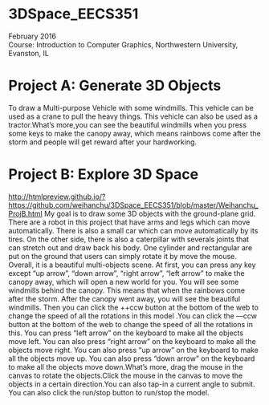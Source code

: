 # 3DSpace_EECS351
February 2016 <br/>
Course: Introduction to Computer Graphics, Northwestern University, Evanston, IL

# Project A: Generate 3D Objects
  To draw a Multi-purpose Vehicle with some windmills. This vehicle can be used as a crane to pull the heavy things. This vehicle can also be used as a tractor.What’s more,you can see the beautiful windmills when you press some keys to make the canopy away, which means rainbows come after the storm and people will get reward after your hardworking.


# Project B: Explore 3D Space
http://htmlpreview.github.io/?https://github.com/weihanchu/3DSpace_EECS351/blob/master/Weihanchu_ProjB.html
  My goal is to draw some 3D objects with the ground-plane grid. There are a robot in this project that have arms and legs which can move automatically. There is also a small car which can move automatically by its tires. On the other side, there is also a caterpillar with severals joints that can stretch out and draw back his body. One cylinder and rectangular are put on the ground that users can simply rotate it by move the mouse. Overall, it is a beautiful multi-objects scene.
  At first, you can press any key except “up arrow”, “down arrow”, “right arrow”, “left arrow” to make the canopy away, which will open a new world for you. You will see some windmills behind the canopy. This means that when the rainbows come after the storm. After the canopy went away, you will see the beautiful windmills. Then you can click the ++ccw button at the bottom of the web to change the speed of all the rotations in this model .You can click the —ccw button at the bottom of the web to change the speed of all the rotations in this. You can press “left arrow” on the keyboard to make all the objects move left. You can also press “right arrow” on the keyboard to make all the objects move right. You can also press “up arrow” on the keyboard to make all the objects move up. You can also press “down arrow” on the keyboard to make all the objects move down.What’s more, drag the mouse in the canvas to rotate the objects.Click the mouse in the canvas to move the objects in a certain direction.You can also tap-in a current angle to submit. You can also click the run/stop button to run/stop the model.
